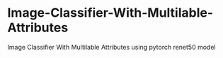 # Image-Classifier-With-Multilable-Attributes
Image Classifier With Multilable Attributes using pytorch renet50 model
